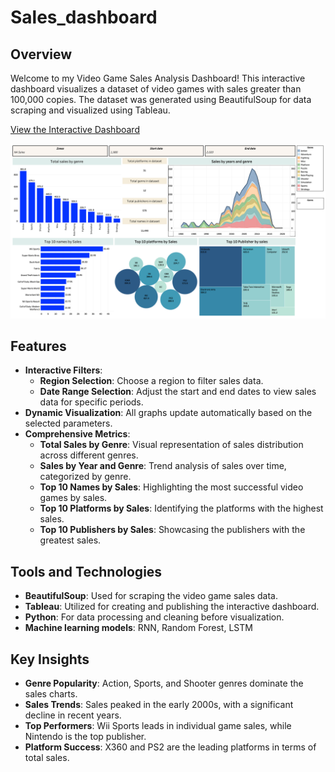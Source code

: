 # Sales_dashboard
## Overview

Welcome to my Video Game Sales Analysis Dashboard! This interactive dashboard visualizes a dataset of video games with sales greater than 100,000 copies. The dataset was generated using BeautifulSoup for data scraping and visualized using Tableau. 

[View the Interactive Dashboard](https://public.tableau.com/app/profile/manavi.ghorpade/viz/salesdashboard_17172205692650/Dashboard1?publish=yes)

![Video Game Sales Dashboard](https://github.com/Manavi-ghorpade/Sales_dashboard/blob/main/Dashboard.png)

## Features

- **Interactive Filters**:
  - **Region Selection**: Choose a region to filter sales data.
  - **Date Range Selection**: Adjust the start and end dates to view sales data for specific periods.
- **Dynamic Visualization**: All graphs update automatically based on the selected parameters.
- **Comprehensive Metrics**:
  - **Total Sales by Genre**: Visual representation of sales distribution across different genres.
  - **Sales by Year and Genre**: Trend analysis of sales over time, categorized by genre.
  - **Top 10 Names by Sales**: Highlighting the most successful video games by sales.
  - **Top 10 Platforms by Sales**: Identifying the platforms with the highest sales.
  - **Top 10 Publishers by Sales**: Showcasing the publishers with the greatest sales.

 ## Tools and Technologies

- **BeautifulSoup**: Used for scraping the video game sales data.
- **Tableau**: Utilized for creating and publishing the interactive dashboard.
- **Python**: For data processing and cleaning before visualization.
- **Machine learning models**: RNN, Random Forest, LSTM

## Key Insights

- **Genre Popularity**: Action, Sports, and Shooter genres dominate the sales charts.
- **Sales Trends**: Sales peaked in the early 2000s, with a significant decline in recent years.
- **Top Performers**: Wii Sports leads in individual game sales, while Nintendo is the top publisher.
- **Platform Success**: X360 and PS2 are the leading platforms in terms of total sales.
